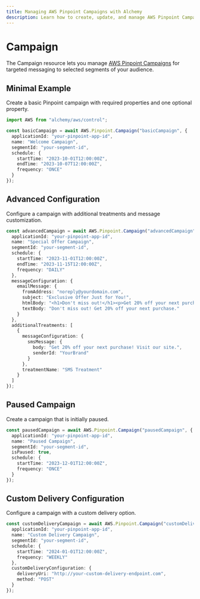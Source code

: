 ```yaml
---
title: Managing AWS Pinpoint Campaigns with Alchemy
description: Learn how to create, update, and manage AWS Pinpoint Campaigns using Alchemy Cloud Control.
---
```


# Campaign

The Campaign resource lets you manage [AWS Pinpoint Campaigns](https://docs.aws.amazon.com/pinpoint/latest/userguide/) for targeted messaging to selected segments of your audience.

## Minimal Example

Create a basic Pinpoint campaign with required properties and one optional property.

```ts
import AWS from "alchemy/aws/control";

const basicCampaign = await AWS.Pinpoint.Campaign("basicCampaign", {
  applicationId: "your-pinpoint-app-id",
  name: "Welcome Campaign",
  segmentId: "your-segment-id",
  schedule: {
    startTime: "2023-10-01T12:00:00Z",
    endTime: "2023-10-07T12:00:00Z",
    frequency: "ONCE"
  }
});
```

## Advanced Configuration

Configure a campaign with additional treatments and message customization.

```ts
const advancedCampaign = await AWS.Pinpoint.Campaign("advancedCampaign", {
  applicationId: "your-pinpoint-app-id",
  name: "Special Offer Campaign",
  segmentId: "your-segment-id",
  schedule: {
    startTime: "2023-11-01T12:00:00Z",
    endTime: "2023-11-15T12:00:00Z",
    frequency: "DAILY"
  },
  messageConfiguration: {
    emailMessage: {
      fromAddress: "noreply@yourdomain.com",
      subject: "Exclusive Offer Just for You!",
      htmlBody: "<h1>Don't miss out!</h1><p>Get 20% off your next purchase.</p>",
      textBody: "Don't miss out! Get 20% off your next purchase."
    }
  },
  additionalTreatments: [
    {
      messageConfiguration: {
        smsMessage: {
          body: "Get 20% off your next purchase! Visit our site.",
          senderId: "YourBrand"
        }
      },
      treatmentName: "SMS Treatment"
    }
  ]
});
```

## Paused Campaign

Create a campaign that is initially paused.

```ts
const pausedCampaign = await AWS.Pinpoint.Campaign("pausedCampaign", {
  applicationId: "your-pinpoint-app-id",
  name: "Paused Campaign",
  segmentId: "your-segment-id",
  isPaused: true,
  schedule: {
    startTime: "2023-12-01T12:00:00Z",
    frequency: "ONCE"
  }
});
```

## Custom Delivery Configuration

Configure a campaign with a custom delivery option.

```ts
const customDeliveryCampaign = await AWS.Pinpoint.Campaign("customDeliveryCampaign", {
  applicationId: "your-pinpoint-app-id",
  name: "Custom Delivery Campaign",
  segmentId: "your-segment-id",
  schedule: {
    startTime: "2024-01-01T12:00:00Z",
    frequency: "WEEKLY"
  },
  customDeliveryConfiguration: {
    deliveryUri: "http://your-custom-delivery-endpoint.com",
    method: "POST"
  }
});
```